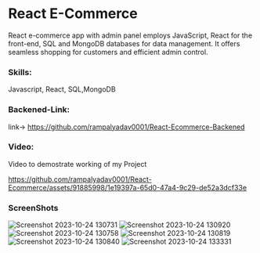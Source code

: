 # React E-Commerce

React e-commerce app with admin panel employs JavaScript, React for the front-end, SQL and MongoDB databases for data management. It offers seamless shopping for customers and efficient admin control.

### Skills:
Javascript, React, SQL,MongoDB


### Backened-Link:
link-> https://github.com/rampalyadav0001/React-Ecommerce-Backened


### Video:
Video to demostrate working of my Project


https://github.com/rampalyadav0001/React-Ecommerce/assets/91885998/1e19397a-65d0-47a4-9c29-de52a3dcf33e

### ScreenShots
![Screenshot 2023-10-24 130731](https://github.com/rampalyadav0001/React-Ecommerce/assets/91885998/1c3dff56-36c1-4f6f-89b8-ee08d5271588)
![Screenshot 2023-10-24 130920](https://github.com/rampalyadav0001/React-Ecommerce/assets/91885998/9b8bb2aa-4f6e-4258-8b29-895bcf5c506d)
![Screenshot 2023-10-24 130758](https://github.com/rampalyadav0001/React-Ecommerce/assets/91885998/c21fea04-7536-4301-b6f7-07753d00aa63)
![Screenshot 2023-10-24 130819](https://github.com/rampalyadav0001/React-Ecommerce/assets/91885998/98db6903-d3d7-4838-befc-e58726fd9214)
![Screenshot 2023-10-24 130840](https://github.com/rampalyadav0001/React-Ecommerce/assets/91885998/e667df7c-0ee9-4e05-b54c-0ec96d3245d9)
![Screenshot 2023-10-24 133331](https://github.com/rampalyadav0001/React-Ecommerce/assets/91885998/45143b3e-cb67-4885-8fff-8df7fa01322f)



